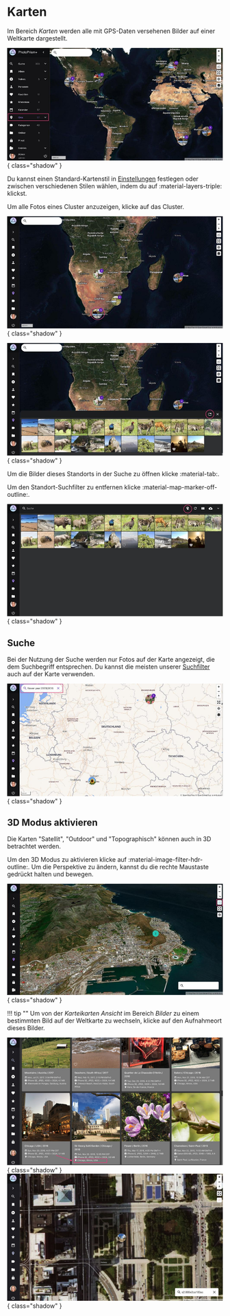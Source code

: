 # Karten #
Im Bereich *Karten* werden alle mit GPS-Daten versehenen Bilder auf einer Weltkarte dargestellt.

![Screenshot](img/places-1-german.jpg){ class="shadow" }

Du kannst einen Standard-Kartenstil in [Einstellungen](../settings/general.md) festlegen oder zwischen verschiedenen Stilen wählen, indem du auf :material-layers-triple: klickst.

Um alle Fotos eines Cluster anzuzeigen, klicke auf das Cluster.

![Screenshot](img/places-cluster-1-german.jpg){ class="shadow" }

![Screenshot](img/places-cluster-2-german.jpg){ class="shadow" }

Um die Bilder dieses Standorts in der Suche zu öffnen klicke :material-tab:.

Um den Standort-Suchfilter zu entfernen klicke :material-map-marker-off-outline:.

![Screenshot](img/places-cluster-3-german.jpg){ class="shadow" }


## Suche 

Bei der Nutzung der Suche werden nur Fotos auf der Karte angezeigt, die dem Suchbegriff entsprechen. Du kannst die meisten unserer [Suchfilter](./search.md) auch auf der Karte verwenden.

![Screenshot](img/places-search-german.jpg){ class="shadow" }

## 3D Modus aktivieren

Die Karten "Satellit", "Outdoor" und "Topographisch" können auch in 3D betrachtet werden.

Um den 3D Modus zu aktivieren klicke auf :material-image-filter-hdr-outline:. Um die Perspektive zu ändern, kannst du die rechte Maustaste gedrückt halten und bewegen.

![Screenshot](img/terrain-maps-1.jpg){ class="shadow" }

!!! tip ""
    Um von der *Karteikarten Ansicht* im Bereich *Bilder* zu einem bestimmten Bild auf der Weltkarte zu wechseln, klicke auf den Aufnahmeort dieses Bilder.

![Screenshot](img/places-animation-1-dark.jpg){ class="shadow" }
![Screenshot](img/places-animation-2-dark.jpg){ class="shadow" }
